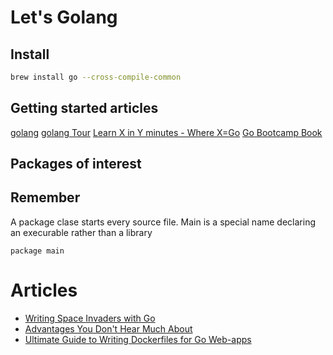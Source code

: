 # Let's Golang

## Install
```bash
brew install go --cross-compile-common
```

## Getting started articles

[golang](https://golang.org)
[golang Tour](https://tour.golang.org/)
[Learn X in Y minutes - Where X=Go](https://learnxinyminutes.com/docs/go/)
[Go Bootcamp Book](http://www.golangbootcamp.com/book)


## Packages of interest

## Remember

A package clase starts every source file. Main is a special name declaring an
execurable rather than a library

```golang
package main

```

# Articles

+ [Writing Space Invaders with Go](https://sausheong.github.io/posts/space-invaders-with-go/)
+ [Advantages You Don't Hear Much About](https://medium.freecodecamp.org/here-are-some-amazing-advantages-of-go-that-you-dont-hear-much-about-1af99de3b23a)
+ [Ultimate Guide to Writing Dockerfiles for Go Web-apps](https://blog.hasura.io/the-ultimate-guide-to-writing-dockerfiles-for-go-web-apps-336efad7012c)

